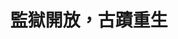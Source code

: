 ---
id: "102"
lang: zh-tw
description: 「國定古蹟-嘉義舊監獄園區未來營運方向」部會自提案
propose_date: 2021-08-02
meeting_date: 2022-02-19
publish: "TRUE"
selected: "FALSE"
blog_selected: "FALSE"
thumbnail: https://img.youtube.com/vi/dXpko-DEWlA/maxresdefault.jpg
cover: https://youtu.be/dXpko-DEWlA
title: 監獄開放，古蹟重生
introduction:
  content: 日治時期成立的國定古蹟嘉義舊監獄，在褪去了關押犯人的實質功能後，仍是珍貴的世界級古蹟。這座全球唯二僅存的賓夕維尼亞式監獄，座落於嘉義，也在2021年台灣設計展中大放異彩。它的生命力如何轉換與重現，將仰賴在地居民以及所有關心舊監園區未來發展方向的人們，共同思索、合力推動。讓國定古蹟嘉義舊監獄延續歷史底蘊，涵容在地生活，開放政府協作會議，邀請大家一起關注貢獻。
color: yellow
join:
  type: 部
layout: post
departments:
  - 法務部
tags:
  - 公私協力
  - 文化
  - 教育
embed:
  mind_map:
    links:
      - https://miro.com/app/board/uXjVOVimnhk=/?invite_link_id=614185602243
  ministry_slide:
    links:
      - https://issuu.com/pdis.tw/docs/_2_
  host_slide:
    links:
      - https://issuu.com/pdis.tw/docs/_102_
  live:
    links:
      - https://youtu.be/tuM4WU8en4w
---